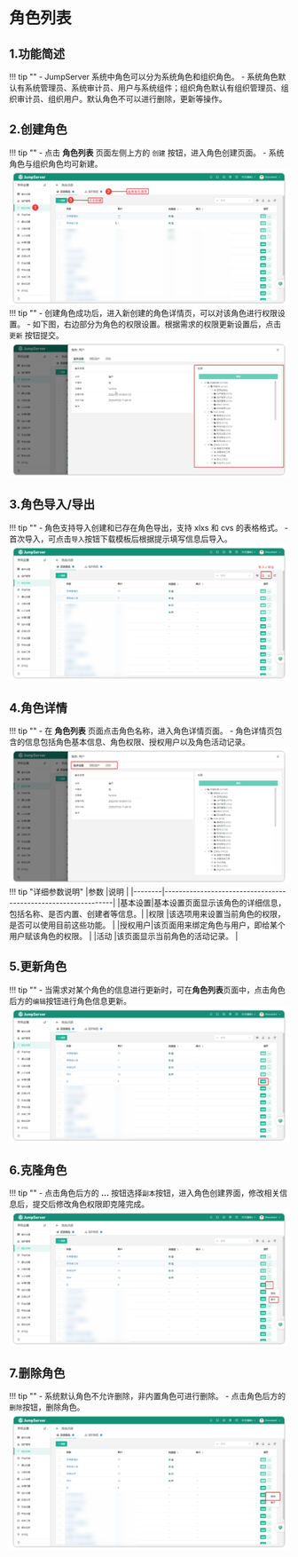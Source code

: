 # 角色列表
## 1.功能简述
!!! tip ""
    - JumpServer 系统中角色可以分为系统角色和组织角色。
    - 系统角色默认有系统管理员、系统审计员、用户与系统组件；组织角色默认有组织管理员、组织审计员、组织用户。默认角色不可以进行删除，更新等操作。

## 2.创建角色
!!! tip ""
    - 点击 **角色列表** 页面左侧上方的 ``创建`` 按钮，进入角色创建页面。
    - 系统角色与组织角色均可新建。
![role_list_01](../../../img/v4_role_list_01.png)
!!! tip ""
    - 创建角色成功后，进入新创建的角色详情页，可以对该角色进行权限设置。
    - 如下图，右边部分为角色的权限设置。根据需求的权限更新设置后，点击 ``更新`` 按钮提交。
![role_list_02](../../../img/v4_role_list_02.png)

## 3.角色导入/导出
!!! tip ""
    - 角色支持导入创建和已存在角色导出，支持 xlxs 和 cvs 的表格格式。
    - 首次导入，可点击``导入``按钮下载模板后根据提示填写信息后导入。
![role_list_03](../../../img/v4_role_list_03.png)

## 4.角色详情
!!! tip ""
    - 在 **角色列表** 页面点击角色名称，进入角色详情页面。
    - 角色详情页包含的信息包括角色基本信息、角色权限、授权用户以及角色活动记录。
![role_list_04](../../../img/v4_role_list_04.png)
!!! tip "详细参数说明"
|参数    |说明                                                           |
|--------|---------------------------------------------------------------|
|基本设置|基本设置页面显示该角色的详细信息，包括名称、是否内置、创建者等信息。|
|权限    |该选项用来设置当前角色的权限，是否可以使用目前这些功能。           |
|授权用户|该页面用来绑定角色与用户，即给某个用户赋该角色的权限。             |
|活动    |该页面显示当前角色的活动记录。                                   |

## 5.更新角色
!!! tip ""
    - 当需求对某个角色的信息进行更新时，可在**角色列表**页面中，点击角色后方的``编辑``按钮进行角色信息更新。
![role_list_05](../../../img/v4_role_list_05.png)

## 6.克隆角色
!!! tip ""
    - 点击角色后方的 **...** 按钮选择``副本``按钮，进入角色创建界面，修改相关信息后，提交后修改角色权限即克隆完成。
![role_list_06](../../../img/v4_role_list_06.png)

## 7.删除角色
!!! tip ""
    - 系统默认角色不允许删除，非内置角色可进行删除。
    - 点击角色后方的``删除``按钮，删除角色。
![role_list_07](../../../img/v4_role_list_07.png)